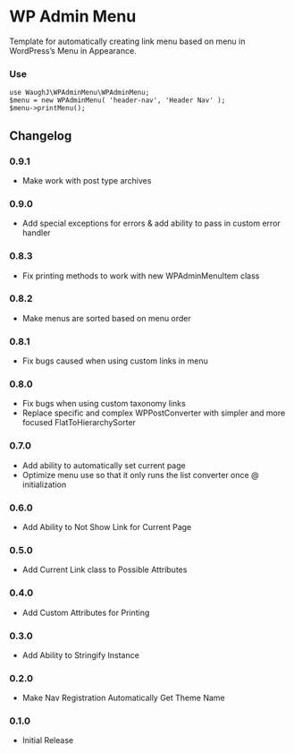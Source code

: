 WP Admin Menu
=========================

Template for automatically creating link menu based on menu in WordPress’s Menu in Appearance.

### Use

    use WaughJ\WPAdminMenu\WPAdminMenu;
    $menu = new WPAdminMenu( 'header-nav', 'Header Nav' );
    $menu->printMenu();

## Changelog

### 0.9.1
* Make work with post type archives

### 0.9.0
* Add special exceptions for errors & add ability to pass in custom error handler

### 0.8.3
* Fix printing methods to work with new WPAdminMenuItem class

### 0.8.2
* Make menus are sorted based on menu order

### 0.8.1
* Fix bugs caused when using custom links in menu

### 0.8.0
* Fix bugs when using custom taxonomy links
* Replace specific and complex WPPostConverter with simpler and more focused FlatToHierarchySorter

### 0.7.0
* Add ability to automatically set current page
* Optimize menu use so that it only runs the list converter once @ initialization

### 0.6.0
* Add Ability to Not Show Link for Current Page

### 0.5.0
* Add Current Link class to Possible Attributes

### 0.4.0
* Add Custom Attributes for Printing

### 0.3.0
* Add Ability to Stringify Instance

### 0.2.0
* Make Nav Registration Automatically Get Theme Name

### 0.1.0
* Initial Release

